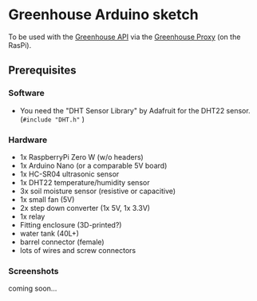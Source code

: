 # Greenhouse Arduino sketch

To be used with the [Greenhouse API](https://github.com/KaiserWerk/Greenhouse-API) via the [Greenhouse Proxy](https://github.com/KaiserWerk/Greenhouse-Proxy) (on the RasPi).

## Prerequisites

### Software 

* You need the "DHT Sensor Library" by Adafruit for the DHT22 sensor. (`#include "DHT.h"` )

### Hardware

* 1x RaspberryPi Zero W (w/o headers)
* 1x Arduino Nano (or a comparable 5V board)
* 1x HC-SR04 ultrasonic sensor
* 1x DHT22 temperature/humidity sensor
* 3x soil moisture sensor (resistive or capacitive)
* 1x small fan (5V)
* 2x step down converter (1x 5V, 1x 3.3V)
* 1x relay
* Fitting enclosure (3D-printed?)
* water tank (40L+)
* barrel connector (female)
* lots of wires and screw connectors

### Screenshots

coming soon...
